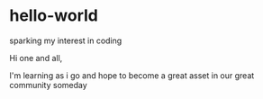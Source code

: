 # hello-world
sparking my interest in coding

Hi one and all,

I'm learning as i go and hope to become a great asset in our great community someday
